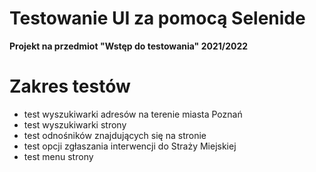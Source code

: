 # Testowanie UI za pomocą Selenide
**Projekt na przedmiot "Wstęp do testowania" 2021/2022**

# Zakres testów
- test wyszukiwarki adresów na terenie miasta Poznań
- test wyszukiwarki strony
- test odnośników znajdujących się na stronie
- test opcji zgłaszania interwencji do Straży Miejskiej
- test menu strony